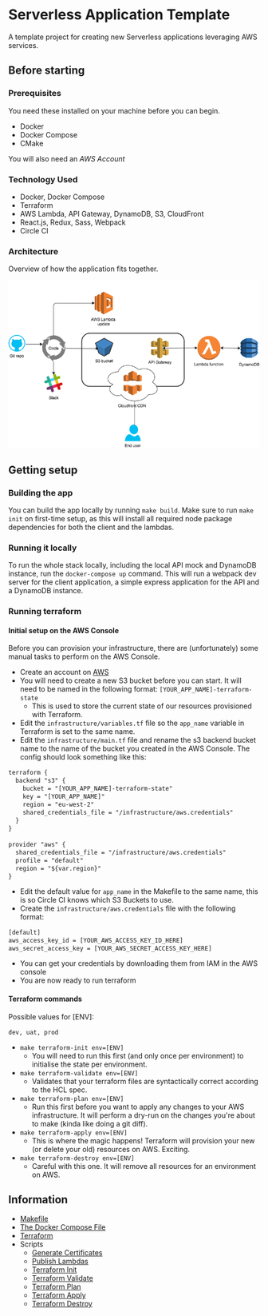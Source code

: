 # Serverless Application Template

A template project for creating new Serverless applications leveraging AWS services.

## Before starting

### Prerequisites
You need these installed on your machine before you can begin.

* Docker
* Docker Compose
* CMake

You will also need an _AWS Account_

### Technology Used
* Docker, Docker Compose
* Terraform
* AWS Lambda, API Gateway, DynamoDB, S3, CloudFront
* React.js, Redux, Sass, Webpack
* Circle CI

### Architecture
Overview of how the application fits together.

![Architecture Diagram](images/hti_architecture.png)

## Getting setup

### Building the app

You can build the app locally by running `make build`. Make sure to run `make init` on first-time setup, as this will install all required node package dependencies for both the client and the lambdas.

### Running it locally

To run the whole stack locally, including the local API mock and DynamoDB instance, run the `docker-compose up` command. This will run a webpack dev server for the client application, a simple express application for the API and a DynamoDB instance.

### Running terraform

#### Initial setup on the AWS Console

Before you can provision your infrastructure, there are (unfortunately) some manual tasks to perform on the AWS Console.

* Create an account on [AWS](https://aws.amazon.com/console/)
* You will need to create a new S3 bucket before you can start. It will need to be named in the following format: `[YOUR_APP_NAME]-terraform-state`
    * This is used to store the current state of our resources provisioned with Terraform.
* Edit the `infrastructure/variables.tf` file so the `app_name` variable in Terraform is set to the same name.
* Edit the `infrastructure/main.tf` file and rename the s3 backend bucket name to the name of the bucket you created in the AWS Console. The config should look something like this:

```
terraform {
  backend "s3" {
    bucket = "[YOUR_APP_NAME]-terraform-state"
    key = "[YOUR_APP_NAME]"
    region = "eu-west-2"
    shared_credentials_file = "/infrastructure/aws.credentials"
  }
}

provider "aws" {
  shared_credentials_file = "/infrastructure/aws.credentials"
  profile = "default"
  region = "${var.region}"
}

```

* Edit the default value for `app_name` in the Makefile to the same name, this is so Circle CI knows which S3 Buckets to use.
* Create the `infrastructure/aws.credentials` file with the following format:

```
[default]
aws_access_key_id = [YOUR_AWS_ACCESS_KEY_ID_HERE]
aws_secret_access_key = [YOUR_AWS_SECRET_ACCESS_KEY_HERE]
```

* You can get your credentials by downloading them from IAM in the AWS console
* You are now ready to run terraform

#### Terraform commands

Possible values for [ENV]:
```
dev, uat, prod
```

* `make terraform-init env=[ENV]`
  * You will need to run this first (and only once per environment) to initialise the state per environment.
* `make terraform-validate env=[ENV]`
  * Validates that your terraform files are syntactically correct according to the HCL spec.
* `make terraform-plan env=[ENV]`
  * Run this first before you want to apply any changes to your AWS infrastructure. It will perform a dry-run on the changes you're about to make (kinda like doing a git diff).
* `make terraform-apply env=[ENV]`
  * This is where the magic happens! Terraform will provision your new (or delete your old) resources on AWS. Exciting.
* `make terraform-destroy env=[ENV]`
  * Careful with this one. It will remove all resources for an environment on AWS.

## Information

* [Makefile](docs/makefile.md)
* [The Docker Compose File](docs/docker_compose.md)
* [Terraform](docs/terraform.md)
* Scripts
  * [Generate Certificates](docs/scripts/generate_cert.md)
  * [Publish Lambdas](docs/scripts/publish_lambdas.md)
  * [Terraform Init](docs/scripts/terraform_init.md)
  * [Terraform Validate](docs/scripts/terraform_validate.md)
  * [Terraform Plan](docs/scripts/terraform_plan.md)
  * [Terraform Apply](docs/scripts/terraform_apply.md)
  * [Terraform Destroy](docs/scripts/terraform_destroy.md)
